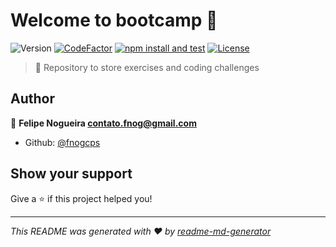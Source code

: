 # Welcome to bootcamp 👋
![Version](https://img.shields.io/npm/v/bootcamp.svg)
[![CodeFactor](https://www.codefactor.io/repository/github/fnogcps/bootcamp/badge)](https://www.codefactor.io/repository/github/fnogcps/bootcamp)
[![npm install and test](https://github.com/fnogcps/bootcamp/actions/workflows/custom.yml/badge.svg?branch=master)](https://github.com/fnogcps/bootcamp/actions/workflows/custom.yml)
[![License](https://img.shields.io/badge/license-ISC-blue.svg)](https://github.com/fnogcps/bootcamp/blob/master/LICENSE)

> :triangular_flag_on_post: Repository to store exercises and coding challenges

## Author

👤 **Felipe Nogueira <contato.fnog@gmail.com>**

* Github: [@fnogcps](https://github.com/fnogcps)

## Show your support

Give a ⭐️ if this project helped you!


***
_This README was generated with ❤️ by [readme-md-generator](https://github.com/kefranabg/readme-md-generator)_
